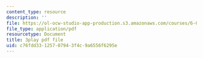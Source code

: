 ```yaml
---
content_type: resource
description: ''
file: https://ol-ocw-studio-app-production.s3.amazonaws.com/courses/6-046j-design-and-analysis-of-algorithms-spring-2015/c76fdd33125707943f4c9a6556f6295e_3MpzavN3Mco.pdf
file_type: application/pdf
resourcetype: Document
title: 3play pdf file
uid: c76fdd33-1257-0794-3f4c-9a6556f6295e
---
```

